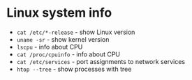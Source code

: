 # Linux system info

- `cat /etc/*-release` - show Linux version
- `uname -sr` - show kernel version
- `lscpu` - info about CPU
- `cat /proc/cpuinfo` - info about CPU
- `cat /etc/services` - port assignments to network services
- `htop --tree` - show processes with tree
